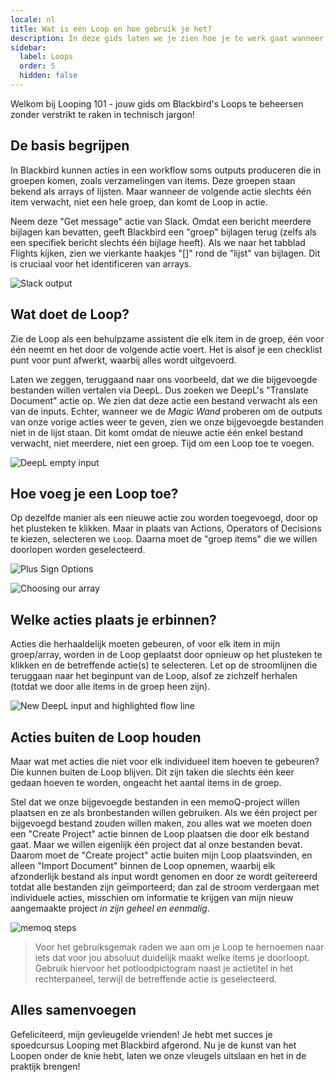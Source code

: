 ```yaml
---
locale: nl
title: Wat is een Loop en hoe gebruik je het?
description: In deze gids laten we je zien hoe je te werk gaat wanneer de output van een actie een lijst met items is, maar de volgende actie slechts één van die items kan verwerken - oftewel Looping.
sidebar:
  label: Loops
  order: 5
  hidden: false
---
```


Welkom bij Looping 101 - jouw gids om Blackbird's Loops te beheersen zonder verstrikt te raken in technisch jargon!

## De basis begrijpen
In Blackbird kunnen acties in een workflow soms outputs produceren die in groepen komen, zoals verzamelingen van items. Deze groepen staan bekend als arrays of lijsten. Maar wanneer de volgende actie slechts één item verwacht, niet een hele groep, dan komt de Loop in actie.

Neem deze "Get message" actie van Slack. Omdat een bericht meerdere bijlagen kan bevatten, geeft Blackbird een "groep" bijlagen terug (zelfs als een specifiek bericht slechts één bijlage heeft). Als we naar het tabblad Flights kijken, zien we vierkante haakjes "[]" rond de "lijst" van bijlagen. Dit is cruciaal voor het identificeren van arrays.

![Slack output](~/assets/guides/loops/Loop_SS1.png)

## Wat doet de Loop?
Zie de Loop als een behulpzame assistent die elk item in de groep, één voor één neemt en het door de volgende actie voert. Het is alsof je een checklist punt voor punt afwerkt, waarbij alles wordt uitgevoerd.

Laten we zeggen, teruggaand naar ons voorbeeld, dat we die bijgevoegde bestanden willen vertalen via DeepL. Dus zoeken we DeepL's "Translate Document" actie op. We zien dat deze actie een bestand verwacht als een van de inputs. Echter, wanneer we de _Magic Wand_ proberen om de outputs van onze vorige acties weer te geven, zien we onze bijgevoegde bestanden niet in de lijst staan. Dit komt omdat de nieuwe actie één enkel bestand verwacht, niet meerdere, niet een groep. Tijd om een Loop toe te voegen.

![DeepL empty input](~/assets/guides/loops/Loop_SS2.png)

## Hoe voeg je een Loop toe?
Op dezelfde manier als een nieuwe actie zou worden toegevoegd, door op het plusteken te klikken. Maar in plaats van Actions, Operators of Decisions te kiezen, selecteren we `Loop`. Daarna moet de "groep items" die we willen doorlopen worden geselecteerd.

![Plus Sign Options](~/assets/guides/loops/Loop_SS3.png)

![Choosing our array](~/assets/guides/loops/Loop_SS4.png)

## Welke acties plaats je erbinnen?
Acties die herhaaldelijk moeten gebeuren, of voor elk item in mijn groep/array, worden in de Loop geplaatst door opnieuw op het plusteken te klikken en de betreffende actie(s) te selecteren. Let op de stroomlijnen die teruggaan naar het beginpunt van de Loop, alsof ze zichzelf herhalen (totdat we door alle items in de groep heen zijn).

![New DeepL input and highlighted flow line](~/assets/guides/loops/Loop_SS5.png)

## Acties buiten de Loop houden
Maar wat met acties die niet voor elk individueel item hoeven te gebeuren? Die kunnen buiten de Loop blijven. Dit zijn taken die slechts één keer gedaan hoeven te worden, ongeacht het aantal items in de groep.

Stel dat we onze bijgevoegde bestanden in een memoQ-project willen plaatsen en ze als bronbestanden willen gebruiken. Als we één project per bijgevoegd bestand zouden willen maken, zou alles wat we moeten doen een "Create Project" actie binnen de Loop plaatsen die door elk bestand gaat. Maar we willen eigenlijk één project dat al onze bestanden bevat. Daarom moet de "Create project" actie buiten mijn Loop plaatsvinden, en alleen "Import Document" binnen de Loop opnemen, waarbij elk afzonderlijk bestand als input wordt genomen en door ze wordt geïtereerd totdat alle bestanden zijn geïmporteerd; dan zal de stroom verdergaan met individuele acties, misschien om informatie te krijgen van mijn nieuw aangemaakte project _in zijn geheel en eenmalig_.

![memoq steps](~/assets/guides/loops/Loop_SS6.png)

> Voor het gebruiksgemak raden we aan om je Loop te hernoemen naar iets dat voor jou absoluut duidelijk maakt welke items je doorloopt. Gebruik hiervoor het potloodpictogram naast je actietitel in het rechterpaneel, terwijl de betreffende actie is geselecteerd.

## Alles samenvoegen
Gefeliciteerd, mijn gevleugelde vrienden! Je hebt met succes je spoedcursus Looping met Blackbird afgerond. Nu je de kunst van het Loopen onder de knie hebt, laten we onze vleugels uitslaan en het in de praktijk brengen!